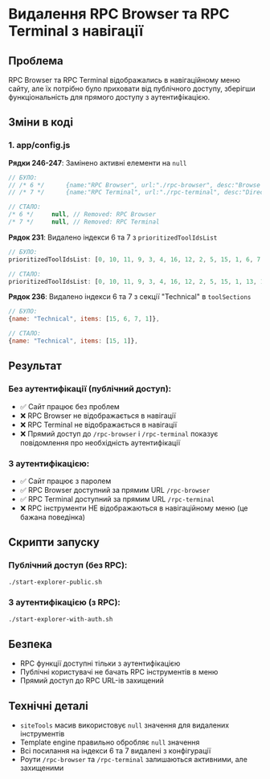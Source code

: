# Видалення RPC Browser та RPC Terminal з навігації

## Проблема
RPC Browser та RPC Terminal відображались в навігаційному меню сайту, але їх потрібно було приховати від публічного доступу, зберігши функціональність для прямого доступу з аутентифікацією.

## Зміни в коді

### 1. app/config.js
**Рядки 246-247**: Замінено активні елементи на `null`
```javascript
// БУЛО:
// /* 6 */		{name:"RPC Browser", url:"./rpc-browser", desc:"Browse the RPC functionality of this node. See docs and execute commands.", iconClass:"bi-journal-text"},
// /* 7 */		{name:"RPC Terminal", url:"./rpc-terminal", desc:"Directly execute RPCs against this node.", iconClass:"bi-terminal"},

// СТАЛО:
/* 6 */		null, // Removed: RPC Browser
/* 7 */		null, // Removed: RPC Terminal
```

**Рядок 231**: Видалено індекси 6 та 7 з `prioritizedToolIdsList`
```javascript
// БУЛО:
prioritizedToolIdsList: [0, 10, 11, 9, 3, 4, 16, 12, 2, 5, 15, 1, 6, 7, 13, 17],

// СТАЛО:
prioritizedToolIdsList: [0, 10, 11, 9, 3, 4, 16, 12, 2, 5, 15, 1, 13, 17],
```

**Рядок 236**: Видалено індекси 6 та 7 з секції "Technical" в `toolSections`
```javascript
// БУЛО:
{name: "Technical", items: [15, 6, 7, 1]},

// СТАЛО:
{name: "Technical", items: [15, 1]},
```

## Результат

### Без аутентифікації (публічний доступ):
- ✅ Сайт працює без проблем
- ❌ RPC Browser не відображається в навігації
- ❌ RPC Terminal не відображається в навігації
- ❌ Прямий доступ до `/rpc-browser` і `/rpc-terminal` показує повідомлення про необхідність аутентифікації

### З аутентифікацією:
- ✅ Сайт працює з паролем
- ✅ RPC Browser доступний за прямим URL `/rpc-browser`
- ✅ RPC Terminal доступний за прямим URL `/rpc-terminal`
- ❌ RPC інструменти НЕ відображаються в навігаційному меню (це бажана поведінка)

## Скрипти запуску

### Публічний доступ (без RPC):
```bash
./start-explorer-public.sh
```

### З аутентифікацією (з RPC):
```bash
./start-explorer-with-auth.sh
```

## Безпека
- RPC функції доступні тільки з аутентифікацією
- Публічні користувачі не бачать RPC інструментів в меню
- Прямий доступ до RPC URL-ів захищений

## Технічні деталі
- `siteTools` масив використовує `null` значення для видалених інструментів
- Template engine правильно обробляє `null` значення
- Всі посилання на індекси 6 та 7 видалені з конфігурації
- Роути `/rpc-browser` та `/rpc-terminal` залишаються активними, але захищеними 